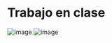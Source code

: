 # Trabajo en clase
![image](https://github.com/user-attachments/assets/2506b9c8-1277-4952-ba2c-7279d06bc592)
![image](https://github.com/user-attachments/assets/9de84ffb-8de1-4dce-a26d-0c6120ff933f)

